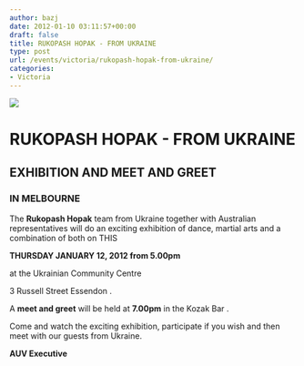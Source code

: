 ```yaml
---
author: bazj
date: 2012-01-10 03:11:57+00:00
draft: false
title: RUKOPASH HOPAK - FROM UKRAINE
type: post
url: /events/victoria/rukopash-hopak-from-ukraine/
categories:
- Victoria
---
```


[![](http://www.ozeukes.com/wp-content/uploads/2012/01/Rukopash_150px.jpg)
](http://www.ozeukes.com/wp-content/uploads/2012/01/Rukopash_150px.jpg)





# **RUKOPASH HOPAK - FROM UKRAINE**




## **EXHIBITION AND MEET AND GREET**




### **IN MELBOURNE**


The **Rukopash Hopak** team from Ukraine together with Australian representatives will do an exciting exhibition of dance, martial arts and a combination of both on THIS


**THURSDAY JANUARY 12, 2012 from 5.00pm**




at the Ukrainian Community Centre




3 Russell Street Essendon .


A **meet and greet** will be held at **7.00pm** in the Kozak Bar .

Come and watch the exciting exhibition, participate if you wish and then meet with our guests from Ukraine.


**AUV Executive**





